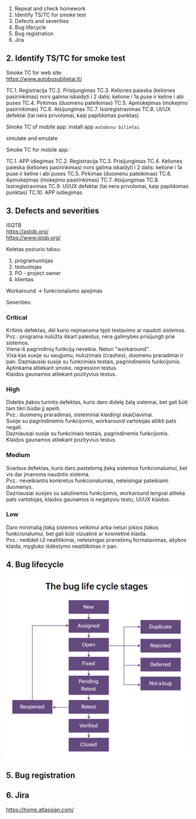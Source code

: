 1. Repeat and check homework
2. Identify TS/TC for smoke test
3. Defects and severities
4. Bug lifecycle
5. Bug registration
6. Jira


## 2. Identify TS/TC for smoke test

Smoke TC for web site:   
https://www.autobusubilietai.lt/

TC.1. Registracija
TC.2. Prisijungimas
TC.3. Keliones paieska (keliones pasirinkimas)
      nors galima iskaidyti i 2 dalis:
      kelione i 1a puse ir keline i abi puses
TC.4. Pirkimas (duomenu pateikimas)
TC.5. Apmokejimas (mokejimo pasirinkimas)
TC.6. Atsijungimas
TC.7. Issiregistravimas
TC.8. UI/UX defektai (tai nera privolomai, kaip papildomas punktas)

Smoke TC of mobile app: 
install app `autobusu bilietai`

simulate and emulate

Smoke TC for mobile app: 

TC.1. APP idiegimas
TC.2. Registracija
TC.3. Prisijungimas
TC.4. Keliones paieska (keliones pasirinkimas)
      nors galima iskaidyti i 2 dalis:
      kelione i 1a puse ir keline i abi puses
TC.5. Pirkimas (duomenu pateikimas)
TC.6. Apmokejimas (mokejimo pasirinkimas)
TC.7. Atsijungimas
TC.8. Issiregistravimas
TC.9. UI/UX defektai (tai nera privolomai, kaip papildomas punktas)
TC.10. APP isdiegimas

## 3. Defects and severities
ISQTB  
https://astqb.org/  
https://www.istqb.org/  

Keletas poziurio taksu:
1. programuotojas
2. testuotojas
3. PO - project owner
4. klientas

Workaround -> funkcionalumo apejimas

Severities:

### Critical
Kritinis defektas, dėl kurio neįmanoma tęsti testavimo ar naudoti sistemos.   
Pvz.: programa nulūžta iškart paleidus, nėra galimybės prisijungti prie sistemos.  
Viena iš pagrindinių funkcijų neveikia. Neturi "workaround".  
Visa kas susije su saugumu, nuluzimais (crashes), duomenu praradimai ir pan.
Dazniausiai susije su funkciniais testais, pagrindinemis funkcijomis.
Aptinkama atliekant smoke, regression testus.  
Klaidos gaunamos atliekant pozityvius testus.

### High
Didelės įtakos turintis defektas, kuris daro didelę žalą sistemai, bet gali būti tam tikri būdai jį apeiti.  
Pvz.: duomenų praradimas, sisteminiai klaidingi skaičiavimai.   
Susije su pagrindinemis funkcijomis, workaround vartotojas atlikti pats negali.   
Dazniausiai susije su funkciniais testais, pagrindinemis funkcijomis.  
Klaidos gaunamos atliekant pozityvius testus. 

### Medium
Svarbus defektas, kuris daro pastebimą įtaką sistemos funkcionalumui, bet vis dar įmanoma naudotis sistema.  
Pvz.: neveikiantis konkretus funkcionalumas, neteisingai pateikiami duomenys.  
Dazniausiai susijes su salutinemis funkcijomis, workaround lengvai atlieka pats vartotojas, klaidos gaunamos is negatyviu testu, UI/UX klaidos.  

### Low
Daro minimalią įtaką sistemos veikimui arba neturi jokios įtakos funkcionalumui, bet gali būti vizualinė ar kosmetinė klaida.  
Pvz.: nedideli UI neatitikimai, neteisingas pranešimų formatavimas, ašybos klaida, mygtuko išdėstymo neatitikimas ir pan.


## 4. Bug lifecycle
![](/pictures/bug_lifecycle.png)

## 5. Bug registration

## 6. Jira
https://home.atlassian.com/  
